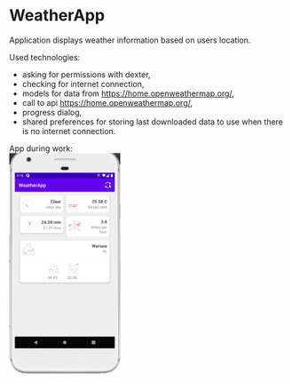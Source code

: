 # WeatherApp
Application displays weather information based on users location.

Used technologies:
- asking for permissions with dexter,
- checking for internet connection,
- models for data from https://home.openweathermap.org/,
- call to api https://home.openweathermap.org/,
- progress dialog,
- shared preferences for storing last downloaded data to use when there is no internet connection.

App during work:
<br>
<img src="WeatherAppAtWork.gif" width="200" height="400"> 
